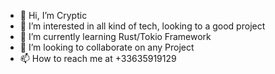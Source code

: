 - 👋 Hi, I’m Cryptic
- 👀 I’m interested in all kind of tech, looking to a good project
- 🌱 I’m currently learning Rust/Tokio Framework
- 💞️ I’m looking to collaborate on any Project
- 📫 How to reach me at +33635919129

<!---
FrCrypticCode/FrCrypticCode is a ✨ special ✨ repository because its `README.md` (this file) appears on your GitHub profile.
You can click the Preview link to take a look at your changes.
--->
